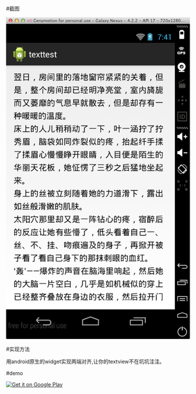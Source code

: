
#截图

![截了个图](./screenshot.png)

#实现方法

用android原生的widget实现两端对齐,让你的textview不在坑坑洼洼。

#demo

<a href="https://play.google.com/store/apps/details?id=me.biubiubiu.justifytext">
  <img alt="Get it on Google Play"
       src="https://developer.android.com/images/brand/en_generic_rgb_wo_60.png" />
</a>


